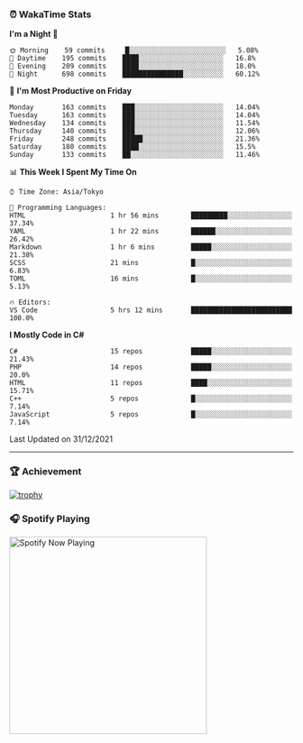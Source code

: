 ### ⏰ WakaTime Stats


<!--START_SECTION:waka-->
**I'm a Night 🦉** 

```text
🌞 Morning    59 commits     █░░░░░░░░░░░░░░░░░░░░░░░░   5.08% 
🌆 Daytime    195 commits    ████░░░░░░░░░░░░░░░░░░░░░   16.8% 
🌃 Evening    209 commits    ████░░░░░░░░░░░░░░░░░░░░░   18.0% 
🌙 Night      698 commits    ███████████████░░░░░░░░░░   60.12%

```
📅 **I'm Most Productive on Friday** 

```text
Monday       163 commits    ███░░░░░░░░░░░░░░░░░░░░░░   14.04% 
Tuesday      163 commits    ███░░░░░░░░░░░░░░░░░░░░░░   14.04% 
Wednesday    134 commits    ███░░░░░░░░░░░░░░░░░░░░░░   11.54% 
Thursday     140 commits    ███░░░░░░░░░░░░░░░░░░░░░░   12.06% 
Friday       248 commits    █████░░░░░░░░░░░░░░░░░░░░   21.36% 
Saturday     180 commits    ████░░░░░░░░░░░░░░░░░░░░░   15.5% 
Sunday       133 commits    ██░░░░░░░░░░░░░░░░░░░░░░░   11.46%

```


📊 **This Week I Spent My Time On** 

```text
⌚︎ Time Zone: Asia/Tokyo

💬 Programming Languages: 
HTML                     1 hr 56 mins        █████████░░░░░░░░░░░░░░░░   37.34% 
YAML                     1 hr 22 mins        ██████░░░░░░░░░░░░░░░░░░░   26.42% 
Markdown                 1 hr 6 mins         █████░░░░░░░░░░░░░░░░░░░░   21.38% 
SCSS                     21 mins             █░░░░░░░░░░░░░░░░░░░░░░░░   6.83% 
TOML                     16 mins             █░░░░░░░░░░░░░░░░░░░░░░░░   5.13%

🔥 Editors: 
VS Code                  5 hrs 12 mins       █████████████████████████   100.0%

```

**I Mostly Code in C#** 

```text
C#                       15 repos            █████░░░░░░░░░░░░░░░░░░░░   21.43% 
PHP                      14 repos            █████░░░░░░░░░░░░░░░░░░░░   20.0% 
HTML                     11 repos            ████░░░░░░░░░░░░░░░░░░░░░   15.71% 
C++                      5 repos             █░░░░░░░░░░░░░░░░░░░░░░░░   7.14% 
JavaScript               5 repos             █░░░░░░░░░░░░░░░░░░░░░░░░   7.14%

```



 Last Updated on 31/12/2021
<!--END_SECTION:waka-->

---

### 🏆 Achievement

[![trophy](https://github-profile-trophy.vercel.app/?username=Slime-hatena&theme=flat&no-bg=true&no-frame=true&column=8)](https://github.com/ryo-ma/github-profile-trophy)

### 🎧 Spotify Playing

[<img src="https://spotify-now-playing-slime-hatena.vercel.app/api/spotify-playing" alt="Spotify Now Playing" width="350" />](https://open.spotify.com/user/slime_hatena)

<!--
**Slime-hatena/Slime-hatena** is a ✨ _special_ ✨ repository because its `README.md` (this file) appears on your GitHub profile.

Here are some ideas to get you started:

- 🔭 I’m currently working on ...
- 🌱 I’m currently learning ...
- 👯 I’m looking to collaborate on ...
- 🤔 I’m looking for help with ...
- 💬 Ask me about ...
- 📫 How to reach me: ...
- 😄 Pronouns: ...
- ⚡ Fun fact: ...
-->

